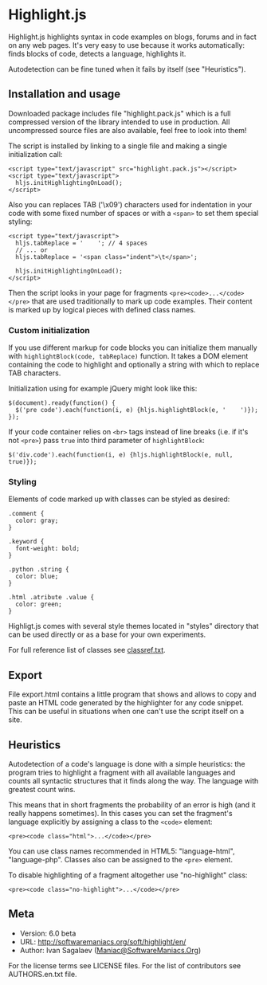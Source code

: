 # Highlight.js

Highlight.js highlights syntax in code examples on blogs, forums and
in fact on any web pages. It's very easy to use because it works
automatically: finds blocks of code, detects a language, highlights it.

Autodetection can be fine tuned when it fails by itself (see "Heuristics").


## Installation and usage

Downloaded package includes file "highlight.pack.js" which is a full compressed
version of the library intended to use in production. All uncompressed source
files are also available, feel free to look into them!

The script is installed by linking to a single file and making a single
initialization call:

    <script type="text/javascript" src="highlight.pack.js"></script>
    <script type="text/javascript">
      hljs.initHighlightingOnLoad();
    </script>

Also you can replaces TAB ('\x09') characters used for indentation in your code
with some fixed number of spaces or with a `<span>` to set them special styling:

    <script type="text/javascript">
      hljs.tabReplace = '    '; // 4 spaces
      // ... or
      hljs.tabReplace = '<span class="indent">\t</span>';

      hljs.initHighlightingOnLoad();
    </script>

Then the script looks in your page for fragments `<pre><code>...</code></pre>`
that are used traditionally to mark up code examples. Their content is
marked up by logical pieces with defined class names.


### Custom initialization

If you use different markup for code blocks you can initialize them manually
with `highlightBlock(code, tabReplace)` function. It takes a DOM element
containing the code to highlight and optionally a string with which to replace
TAB characters.

Initialization using for example jQuery might look like this:

    $(document).ready(function() {
      $('pre code').each(function(i, e) {hljs.highlightBlock(e, '    ')});
    });

If your code container relies on `<br>` tags instead of line breaks (i.e. if
it's not `<pre>`) pass `true` into third parameter of `highlightBlock`:

    $('div.code').each(function(i, e) {hljs.highlightBlock(e, null, true)});


### Styling

Elements of code marked up with classes can be styled as desired:

    .comment {
      color: gray;
    }

    .keyword {
      font-weight: bold;
    }

    .python .string {
      color: blue;
    }

    .html .atribute .value {
      color: green;
    }

Highligt.js comes with several style themes located in "styles" directory that
can be used directly or as a base for your own experiments.

For full reference list of classes see [classref.txt][cr].

[cr]: http://github.com/isagalaev/highlight.js/blob/master/classref.txt


## Export

File export.html contains a little program that shows and allows to copy and paste
an HTML code generated by the highlighter for any code snippet. This can be useful
in situations when one can't use the script itself on a site.


## Heuristics

Autodetection of a code's language is done with a simple heuristics:
the program tries to highlight a fragment with all available languages and
counts all syntactic structures that it finds along the way. The language
with greatest count wins.

This means that in short fragments the probability of an error is high
(and it really happens sometimes). In this cases you can set the fragment's
language explicitly by assigning a class to the `<code>` element:

    <pre><code class="html">...</code></pre>

You can use class names recommended in HTML5: "language-html",
"language-php". Classes also can be assigned to the `<pre>` element.

To disable highlighting of a fragment altogether use "no-highlight" class:

    <pre><code class="no-highlight">...</code></pre>


## Meta

- Version: 6.0 beta
- URL:     http://softwaremaniacs.org/soft/highlight/en/
- Author:  Ivan Sagalaev (<Maniac@SoftwareManiacs.Org>)

For the license terms see LICENSE files.
For the list of contributors see AUTHORS.en.txt file.
